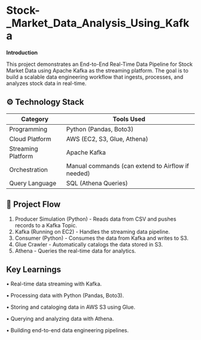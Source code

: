 # Stock-_Market_Data_Analysis_Using_Kafka

**Introduction**

This project demonstrates an End-to-End Real-Time Data Pipeline for Stock Market Data using Apache Kafka as the streaming platform. The goal is to build a scalable data engineering workflow that ingests, processes, and analyzes stock data in real-time.


## ⚙️ Technology Stack

| Category         | Tools Used                        |
|------------------|-----------------------------------|
| Programming      | Python (Pandas, Boto3)            |
| Cloud Platform   | AWS (EC2, S3, Glue, Athena)       |
| Streaming Platform| Apache Kafka                     |
| Orchestration    | Manual commands (can extend to Airflow if needed) |
| Query Language   | SQL (Athena Queries)              |


## 🚀 Project Flow
1. Producer Simulation (Python) - Reads data from CSV and pushes records to a Kafka Topic.
2. Kafka (Running on EC2) - Handles the streaming data pipeline.
3. Consumer (Python) - Consumes the data from Kafka and writes to S3.
4. Glue Crawler - Automatically catalogs the data stored in S3.
5. Athena - Queries the real-time data for analytics.

## Key Learnings

• Real-time data streaming with Kafka.

•  Processing data with Python (Pandas, Boto3).

•  Storing and cataloging data in AWS S3 using Glue.

•  Querying and analyzing data with Athena.

•  Building end-to-end data engineering pipelines.


